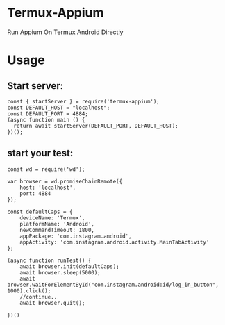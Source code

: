 # Termux-Appium
Run Appium On Termux Android Directly

# Usage
## Start server:
    const { startServer } = require('termux-appium');
    const DEFAULT_HOST = "localhost";
    const DEFAULT_PORT = 4884;
    (async function main () {
      return await startServer(DEFAULT_PORT, DEFAULT_HOST);
    })();
    
## start your test:
    const wd = require('wd');

    var browser = wd.promiseChainRemote({
        host: 'localhost',
        port: 4884
    });

    const defaultCaps = {
        deviceName: 'Termux',
        platformName: 'Android',
        newCommandTimeout: 1800,
        appPackage: 'com.instagram.android',
        appActivity: 'com.instagram.android.activity.MainTabActivity'
    };

    (async function runTest() {
        await browser.init(defaultCaps);
        await browser.sleep(5000);
        await browser.waitForElementById("com.instagram.android:id/log_in_button", 1000).click();
        //continue..
        await browser.quit();

    })()
